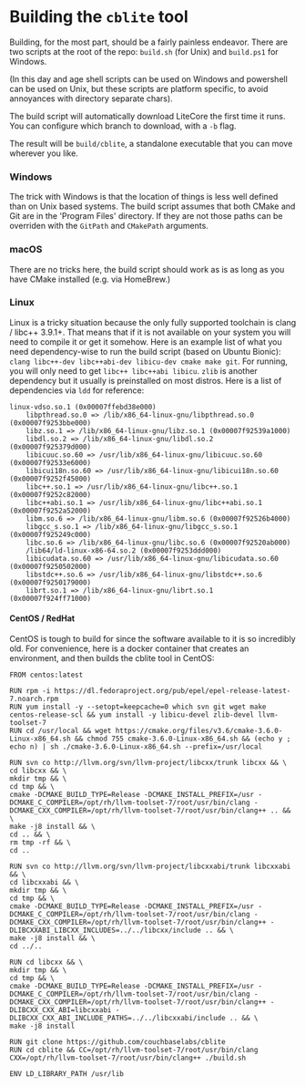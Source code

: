 # Building the `cblite` tool

Building, for the most part, should be a fairly painless endeavor.  There are two scripts at the root of the repo: `build.sh` (for Unix) and `build.ps1` for Windows.  

(In this day and age shell scripts can be used on Windows and powershell can be used on Unix, but these scripts are platform specific, to avoid annoyances with directory separate chars).

The build script will automatically download LiteCore the first time it runs. You can configure which branch to download, with a `-b` flag.

The result will be `build/cblite`, a standalone executable that you can move wherever you like.

### Windows

The trick with Windows is that the location of things is less well defined than on Unix based systems.  The build script assumes that both CMake and Git are in the 'Program Files' directory.  If they are not those paths can be overriden with the `GitPath` and `CMakePath` arguments.

### macOS

There are no tricks here, the build script should work as is as long as you have CMake installed (e.g. via HomeBrew.)

### Linux

Linux is a tricky situation because the only fully supported toolchain is clang / libc++ 3.9.1+.  That means that if it is not available on your system you will need to compile it or get it somehow.  Here is an example list of what you need dependency-wise to run the build script (based on Ubuntu Bionic):  `clang libc++-dev libc++abi-dev libicu-dev cmake make git`.  For running, you will only need to get `libc++ libc++abi libicu`.  `zlib` is another dependency but it usually is preinstalled on most distros.  Here is a list of dependencies via `ldd` for reference:

```
linux-vdso.so.1 (0x00007ffebd38e000)
	libpthread.so.0 => /lib/x86_64-linux-gnu/libpthread.so.0 (0x00007f9253bbe000)
	libz.so.1 => /lib/x86_64-linux-gnu/libz.so.1 (0x00007f92539a1000)
	libdl.so.2 => /lib/x86_64-linux-gnu/libdl.so.2 (0x00007f925379d000)
	libicuuc.so.60 => /usr/lib/x86_64-linux-gnu/libicuuc.so.60 (0x00007f92533e6000)
	libicui18n.so.60 => /usr/lib/x86_64-linux-gnu/libicui18n.so.60 (0x00007f9252f45000)
	libc++.so.1 => /usr/lib/x86_64-linux-gnu/libc++.so.1 (0x00007f9252c82000)
	libc++abi.so.1 => /usr/lib/x86_64-linux-gnu/libc++abi.so.1 (0x00007f9252a52000)
	libm.so.6 => /lib/x86_64-linux-gnu/libm.so.6 (0x00007f92526b4000)
	libgcc_s.so.1 => /lib/x86_64-linux-gnu/libgcc_s.so.1 (0x00007f925249c000)
	libc.so.6 => /lib/x86_64-linux-gnu/libc.so.6 (0x00007f92520ab000)
	/lib64/ld-linux-x86-64.so.2 (0x00007f9253ddd000)
	libicudata.so.60 => /usr/lib/x86_64-linux-gnu/libicudata.so.60 (0x00007f9250502000)
	libstdc++.so.6 => /usr/lib/x86_64-linux-gnu/libstdc++.so.6 (0x00007f9250179000)
	librt.so.1 => /lib/x86_64-linux-gnu/librt.so.1 (0x00007f924ff71000)
  ```

#### CentOS / RedHat

CentOS is tough to build for since the software available to it is so incredibly old.  For convenience, here is a docker container that creates an environment, and then builds the cblite tool in CentOS:

```
FROM centos:latest

RUN rpm -i https://dl.fedoraproject.org/pub/epel/epel-release-latest-7.noarch.rpm
RUN yum install -y --setopt=keepcache=0 which svn git wget make centos-release-scl && yum install -y libicu-devel zlib-devel llvm-toolset-7
RUN cd /usr/local && wget https://cmake.org/files/v3.6/cmake-3.6.0-Linux-x86_64.sh && chmod 755 cmake-3.6.0-Linux-x86_64.sh && (echo y ; echo n) | sh ./cmake-3.6.0-Linux-x86_64.sh --prefix=/usr/local

RUN svn co http://llvm.org/svn/llvm-project/libcxx/trunk libcxx && \
cd libcxx && \
mkdir tmp && \
cd tmp && \
cmake -DCMAKE_BUILD_TYPE=Release -DCMAKE_INSTALL_PREFIX=/usr -DCMAKE_C_COMPILER=/opt/rh/llvm-toolset-7/root/usr/bin/clang -DCMAKE_CXX_COMPILER=/opt/rh/llvm-toolset-7/root/usr/bin/clang++ .. && \
make -j8 install && \
cd .. && \
rm tmp -rf && \
cd ..

RUN svn co http://llvm.org/svn/llvm-project/libcxxabi/trunk libcxxabi && \
cd libcxxabi && \
mkdir tmp && \
cd tmp && \
cmake -DCMAKE_BUILD_TYPE=Release -DCMAKE_INSTALL_PREFIX=/usr -DCMAKE_C_COMPILER=/opt/rh/llvm-toolset-7/root/usr/bin/clang -DCMAKE_CXX_COMPILER=/opt/rh/llvm-toolset-7/root/usr/bin/clang++ -DLIBCXXABI_LIBCXX_INCLUDES=../../libcxx/include .. && \
make -j8 install && \
cd ../..

RUN cd libcxx && \
mkdir tmp && \
cd tmp && \
cmake -DCMAKE_BUILD_TYPE=Release -DCMAKE_INSTALL_PREFIX=/usr -DCMAKE_C_COMPILER=/opt/rh/llvm-toolset-7/root/usr/bin/clang -DCMAKE_CXX_COMPILER=/opt/rh/llvm-toolset-7/root/usr/bin/clang++ -DLIBCXX_CXX_ABI=libcxxabi -DLIBCXX_CXX_ABI_INCLUDE_PATHS=../../libcxxabi/include .. && \
make -j8 install

RUN git clone https://github.com/couchbaselabs/cblite
RUN cd cblite && CC=/opt/rh/llvm-toolset-7/root/usr/bin/clang CXX=/opt/rh/llvm-toolset-7/root/usr/bin/clang++ ./build.sh

ENV LD_LIBRARY_PATH /usr/lib
```
